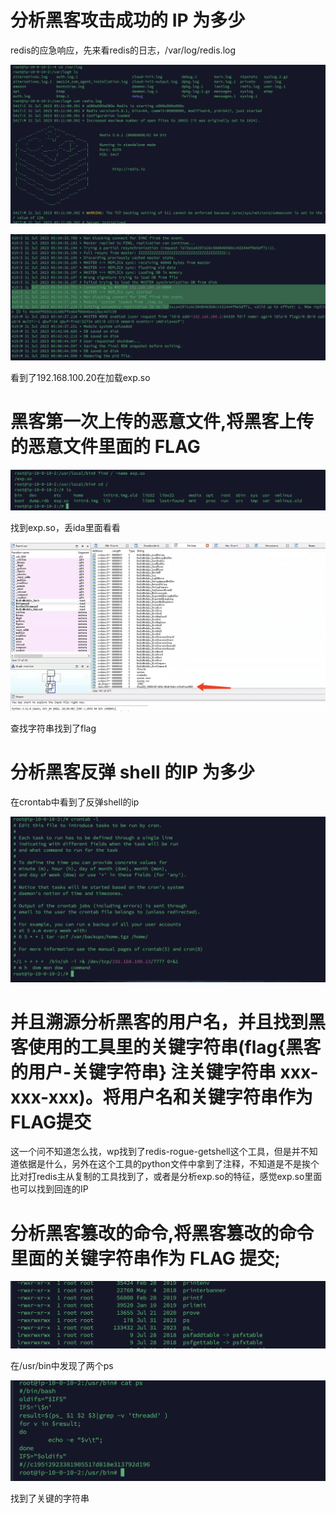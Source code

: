 # 分析黑客攻击成功的 IP 为多少

redis的应急响应，先来看redis的日志，/var/log/redis.log

![image-20240229110318853](images/1.png)

![image-20240229110632847](images/2.png)

看到了192.168.100.20在加载exp.so

# 黑客第一次上传的恶意文件,将黑客上传的恶意文件里面的 FLAG 

![image-20240229110947118](images/3.png)

找到exp.so，丢ida里面看看

![image-20240229111338734](images/4.png)

查找字符串找到了flag

# 分析黑客反弹 shell 的IP 为多少

在crontab中看到了反弹shell的ip

![image-20240229112021939](images/5.png)

# 并且溯源分析黑客的用户名，并且找到黑客使用的工具里的关键字符串(flag{黑客的用户-关键字符串} 注关键字符串 xxx-xxx-xxx)。将用户名和关键字符串作为 FLAG提交

这一个问不知道怎么找，wp找到了redis-rogue-getshell这个工具，但是并不知道依据是什么，另外在这个工具的python文件中拿到了注释，不知道是不是挨个比对打redis主从复制的工具找到了，或者是分析exp.so的特征，感觉exp.so里面也可以找到回连的IP

# 分析黑客篡改的命令,将黑客篡改的命令里面的关键字符串作为 FLAG 提交;

![image-20240229112337638](images/6.png)

在/usr/bin中发现了两个ps

![image-20240229112359083](images/7.png)

找到了关键的字符串

